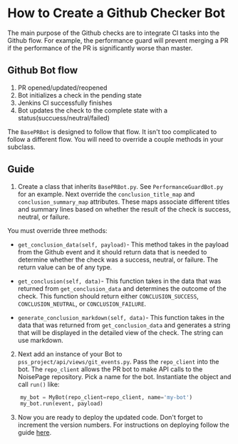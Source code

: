 # How to Create a Github Checker Bot

The main purpose of the Github checks are to integrate CI tasks into the Github flow. For example, the performance guard will prevent merging a PR if the performance of the PR is significantly worse than master. 

## Github Bot flow
1. PR opened/updated/reopened
2. Bot initializes a check in the pending state
3. Jenkins CI successfully finishes
4. Bot updates the check to the complete state with a status(succuess/neutral/failed)

The `BasePRBot` is designed to follow that flow. It isn't too complicated to follow a different flow. You will need to override a couple methods in your subclass.

## Guide
1. Create a class that inherits `BasePRBot.py`. See `PerformanceGuardBot.py` for an example. Next override the `conclusion_title_map` and `conclusion_summary_map` attributes. These maps associate different titles and summary lines based on whether the result of the check is success, neutral, or failure.

You must override three methods:

- `get_conclusion_data(self, payload)`- This method takes in the payload from the Github event and it should return data that is needed to determine whether the check was a success, neutral, or failure. The return value can be of any type.

- `get_conclusion(self, data)`- This function takes in the data that was returned from `get_conclusion_data` and determines the outcome of the check. This function should return either `CONCLUSION_SUCCESS`, `CONCLUSION_NEUTRAL`, or `CONCLUSION_FAILURE`.

- `generate_conclusion_markdown(self, data)`- This function takes in the data that was returned from `get_conclusion_data` and generates a string that will be displayed in the detailed view of the check. The string can use markdown.

2. Next add an instance of your Bot to `pss_project/api/views/git_events.py`. Pass the `repo_client` into the bot. The `repo_client` allows the PR bot to make API calls to the NoisePage repository. Pick a name for the bot. Instantiate the object and call `run()` like:
```python
    my_bot = MyBot(repo_client=repo_client, name='my-bot')
    my_bot.run(event, payload)
```
3. Now you are ready to deploy the updated code. Don't forget to increment the version numbers. For instructions on deploying follow the guide [here](https://github.com/cmu-db/noisepage-stats/wiki/Performance-storage-service).
